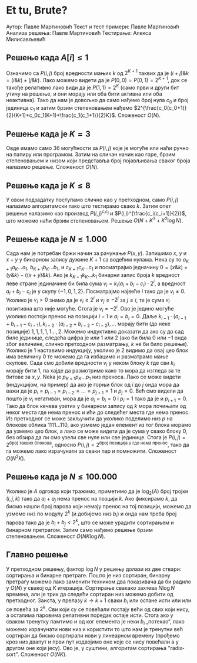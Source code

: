 ﻿

# Et tu, Brute?
Аутор: Павле Мартиновић
Текст и тест примери: Павле Мартиновић
Анализа решења: Павле Мартиновић
Тестирање: Алекса Милисављевић
## Решење када $A[i]\leq 1$
Означимо са $P(i,j)$ број вредности мањих $k$ од $2^{K+1}$ таквих да је $(i+j)\&k=(i\&k)+(j\&k)$. Лако можемо видети да је $P(0,0)=P(0,1)=2^{K+1}$, док се такође релативно лако види да је $P(1,1)=2^K$ (само први и други бит утичу на решење, и они морају или оба бити активна или оба неактивна). Тако да нам је довољно да само нађемо број нула $c_0$ и број јединица $c_1$ и затим брзим степеновањем нађемо $2^{\frac{c_0(c_0+1)}{2}(K+1)+c_0c_1(K+1)+\frac{c_1(c_1+1)}{2}K}$. Сложеност $O(N)$.
## Решење када је $K=3$

Овде имамо само $36$ могућности за $P(i,j)$ које је могуће или наћи ручно на папиру или програмом. Затим на сличан начин као горе, брзим степеновањем и низом који представља број појављивања сваког броја налазимо решење. Сложеност $O(N)$.

## Решење када је $K\leq 8$
У овом подзадатку поступамо слично као у претходном, само $P(i,j)$ налазимо алгоритамски тако што тестирамо свако $k$. Затим опет решење налазимо као производ $P(i,j)^{c_ic_j}$ и $P(i,i)^{\frac{c_i(c_i+1)}{2}}$, што можемо наћи брзим степеновањем. Решење $O(N+K^3+K^2\log N)$.

## Решење када је $N\leq 1.000$

Сада нам је потребан бржи начин за рачунање $P(x,y)$. Запишимо $x$, $y$ и $x+y$ у бинарном запису дужине $K+1$ са водећим нулама. Нека су то $а_{K+1}a_K\ldots a_1$, $b_{K+1}b_K\ldots b_1$, и $c_{K+1}c_K\ldots c_1$ и посматрајмо једначину $0=(x\&k)+(y\&k)-((x+y)\&k)$. Ако је $k_{K+1}k_{K}\ldots k_1$ бинарни запис броја $k$ вредност леве стране јединачине би била сума $v_i=k_i(a_i+b_i-c_i)\cdot 2^i$, а вредност $a_i+b_i-c_i$ је у скупу $\{-1,0,1,2\}$. Посматрајмо највеће $i$ тако да је $v_i\neq 0$. Уколико је $v_i>0$ знамо да је $v_i\ge 2^i$ и $v_j\ge-2^j$ за $j\leq i$, те је сума $v_i$ позитивна што није могуће. Стога је $v_i=-2^i$. Ово је једино могуће уколико постоји пренос на позицији $i-1$ и $a_i=b_i=0$. Даље $k_{i-1}\cdot(a_{i-1}+b_{i-1}-c_{i-1}),k_{i-2}\cdot(a_{i-2}+b_{i-2}-c_{i-2}),\ldots$ морају бити (до неке позиције) $1,1,1,1,1\ldots,2$. Можемо индуктивно доказати да ако су до сад биле јединице, следећа цифра је или $1$ или $2$ (ако би била $0$ или $-1$ онда због величине, слично претходном разматрању, $k$ не би било решење). Уколико је $1$ наставимо индукцију, уколико је $2$ видимо да овај цео блок има величину $0$ те можемо да га избацимо и разматрамо мање скупове. Сада смо добили вредности $v_i$ у неком блоку $k$ где сви $k_i$ морају бити $1$, па хајде да размотримо како то мора да изгледа за те битове за $x,y$. Neka je $p_{K+1}p_{K}\ldots p_1$ низ преноса. Лако се може видети (индукцијом, на пример) да ако је горњи блок од $i$ до $j$ онда мора да важи да је $p_i=p_{i-1}=p_{i-2}=\ldots=p_{j+1}=1$ и $p_j=0$. Већ смо видели да пошто је $v_i$ негативан, мора да је $a_i=b_i=0$ i $p_i=1$ тако да је и $p_{i+1}=0$. Тако да блок кечева узетих у бинарном запису од $k$ мора почињати од неког места где нема пренос и ићи до следећег места где нема пренос. Из претходног се може закључити да уколико поделимо низ $p$ на блокове облика $1111\ldots110$, ако узмемо један елемент из тог блока морамо да узмемо цео блок, а лако се може видети да је сума у свако  блоку  $0$, без обзира да ли смо узели све нуле или све јединице. Стога је $P(i,j)=2^{\text{број таквих блокова}}$, односно $P(i,j)=2^{\text{број позиција у где нема пренос}}$, тако да га можемо лако израчунати за сваки пар и помножити. Сложеност $O(N^2K)$.
## Решење када је $N\leq 100.000$
Уколико је $A$ одговор који тражимо, приметимо да је $\log_2(A)$ број тројки $(i,j,k)$ тако да $a_i+a_j$ нема пренос на позцији $k$. Ако фиксирамо $k$, да бисмо нашли број парова који немају пренос на тој позицији, можемо да узмемо низ по модулу $2^k$ (и добијемо низ $b_i$) и онда нам треба број парова тако да је $b_i+b_j<2^k$, што се може урадити сортирањем и бинарном претрагом. Затим само нађемо решење брзим степеновањем. Сложеност $O(NK\log N)$.

## Главно решење
У претходном решењу, фактор $\log N$ у решењу долази из две ствари: сортирања и бинарне претраге. Пошто је низ сортиран, бинарну претрагу можемо лако заменити техником два показивача да би радило у $O(N)$ у свакој од $K$ итерација. Сортирање свакако захтева $N\log N$ времена, али је трик да следећи сортиран низ можемо добити од претходног. Заиста, у прелазу $k\rightarrow k+1$ сваки $b_i$ или остане исти или или се повећа за $2^k$. Сви који су се повећали постају већи од свих који нису, а осталима паровима релативни поредак остаје исти. Стога ако у сваком тренутку памтимо и од ког елемента је неки $b_i$ „потекао“, лако можемо израчунати нови низ и користити то што нам је тренутни већ сортиран да бисмо сортирали нови у линеарном времену (прођемо кроз низ двапут и први пут издвојимо оне које се нису повећали а у другом оне који јесу). Ово је, у суштини, алгоритам сортирања "radix-sort". Сложеност $O(NK)$. 
